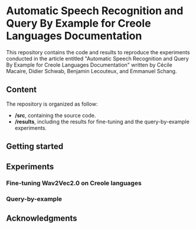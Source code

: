 # Automatic Speech Recognition and Query By Example for Creole Languages Documentation

This repository contains the code and results to reproduce the experiments conducted in the article entitled "Automatic Speech Recognition and Query By Example for Creole Languages Documentation" written by Cécile Macaire, Didier Schwab, Benjamin Lecouteux, and Emmanuel Schang.

## Content

The repository is organized as follow:
* **/src**, containing the source code.
* **/results**, including the results for fine-tuning and the query-by-example experiments.

## Getting started

## Experiments

### Fine-tuning Wav2Vec2.0 on Creole languages

### Query-by-example

## Acknowledgments
